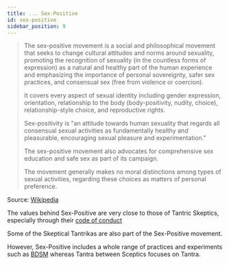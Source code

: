 ```yaml
---
title: ... Sex-Positive
id: sex-positive
sidebar_position: 9
---
```

> The sex-positive movement is a social and philosophical movement that seeks to change cultural attitudes and norms around sexuality, promoting the recognition of sexuality (in the countless forms of expression) as a natural and healthy part of the human experience and emphasizing the importance of personal sovereignty, safer sex practices, and consensual sex (free from violence or coercion).
>
> It covers every aspect of sexual identity including gender expression, orientation, relationship to the body (body-positivity, nudity, choice), relationship-style choice, and reproductive rights.
>
> Sex-positivity is "an attitude towards human sexuality that regards all consensual sexual activities as fundamentally healthy and pleasurable, encouraging sexual pleasure and experimentation."
>
> The sex-positive movement also advocates for comprehensive sex education and safe sex as part of its campaign.
>
> The movement generally makes no moral distinctions among types of sexual activities, regarding these choices as matters of personal preference.

Source: [Wikipedia](https://en.wikipedia.org/wiki/Sex-positive_movement)

The values behind Sex-Positive are very close to those of Tantric Skeptics, especially through their [code of conduct](https://sex-positive.com/codeofconduct/)

Some of the Skeptical Tantrikas are also part of the Sex-Positive movement.

However, Sex-Positive includes a whole range of practices and experiments such as [BDSM](https://en.wiktionary.org/wiki/BDSM) whereas Tantra between Sceptics focuses on Tantra.
